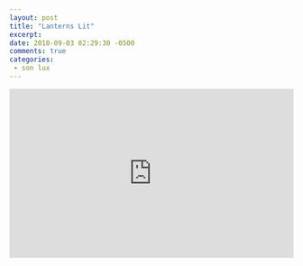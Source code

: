 ```yaml
---
layout: post
title: "Lanterns Lit"
excerpt: 
date: 2018-09-03 02:29:30 -0500
comments: true
categories: 
 - son lux
---
```


<iframe width="100%" height="300" src="https://www.youtube.com/embed/3S2QjU0C8Qg" frameborder="0" allow="autoplay; encrypted-media" allowfullscreen></iframe>
